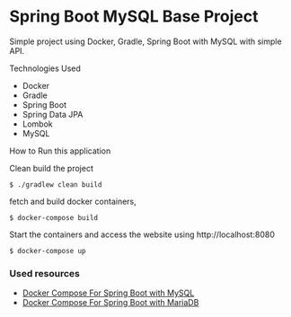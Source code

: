# Spring Boot MySQL Base Project

Simple project using Docker, Gradle, Spring Boot with MySQL with simple API.

Technologies Used

- Docker
- Gradle
- Spring Boot
- Spring Data JPA
- Lombok
- MySQL

How to Run this application

Clean build the project

```shell
$ ./gradlew clean build
```

fetch and build docker containers,

```shell
$ docker-compose build
```

Start the containers and access the website using http://localhost:8080

```shell
$ docker-compose up
```

### Used resources

- [Docker Compose For Spring Boot with MySQL](https://javatodev.com/docker-compose-for-spring-boot-with-mysql/)
- [Docker Compose For Spring Boot with MariaDB](https://javatodev.com/docker-compose-for-spring-boot-with-mariadb/)
